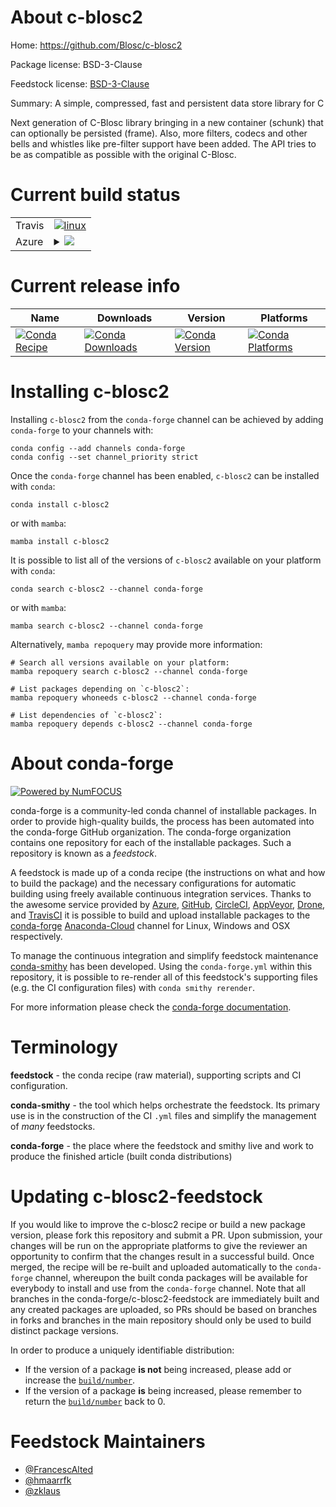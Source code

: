 About c-blosc2
==============

Home: https://github.com/Blosc/c-blosc2

Package license: BSD-3-Clause

Feedstock license: [BSD-3-Clause](https://github.com/conda-forge/c-blosc2-feedstock/blob/main/LICENSE.txt)

Summary: A simple, compressed, fast and persistent data store library for C

Next generation of C-Blosc library bringing in a new container (schunk) that can optionally be persisted (frame).  Also, more filters, codecs and other bells and whistles like pre-filter support have been added.  The API tries to be as compatible as possible with the original C-Blosc.


Current build status
====================


<table><tr>
    <td>Travis</td>
    <td>
      <a href="https://app.travis-ci.com/conda-forge/c-blosc2-feedstock">
        <img alt="linux" src="https://img.shields.io/travis/com/conda-forge/c-blosc2-feedstock/main.svg?label=Linux">
      </a>
    </td>
  </tr>
    
  <tr>
    <td>Azure</td>
    <td>
      <details>
        <summary>
          <a href="https://dev.azure.com/conda-forge/feedstock-builds/_build/latest?definitionId=9562&branchName=main">
            <img src="https://dev.azure.com/conda-forge/feedstock-builds/_apis/build/status/c-blosc2-feedstock?branchName=main">
          </a>
        </summary>
        <table>
          <thead><tr><th>Variant</th><th>Status</th></tr></thead>
          <tbody><tr>
              <td>linux_64</td>
              <td>
                <a href="https://dev.azure.com/conda-forge/feedstock-builds/_build/latest?definitionId=9562&branchName=main">
                  <img src="https://dev.azure.com/conda-forge/feedstock-builds/_apis/build/status/c-blosc2-feedstock?branchName=main&jobName=linux&configuration=linux%20linux_64_" alt="variant">
                </a>
              </td>
            </tr><tr>
              <td>linux_aarch64</td>
              <td>
                <a href="https://dev.azure.com/conda-forge/feedstock-builds/_build/latest?definitionId=9562&branchName=main">
                  <img src="https://dev.azure.com/conda-forge/feedstock-builds/_apis/build/status/c-blosc2-feedstock?branchName=main&jobName=linux&configuration=linux%20linux_aarch64_" alt="variant">
                </a>
              </td>
            </tr><tr>
              <td>linux_ppc64le</td>
              <td>
                <a href="https://dev.azure.com/conda-forge/feedstock-builds/_build/latest?definitionId=9562&branchName=main">
                  <img src="https://dev.azure.com/conda-forge/feedstock-builds/_apis/build/status/c-blosc2-feedstock?branchName=main&jobName=linux&configuration=linux%20linux_ppc64le_" alt="variant">
                </a>
              </td>
            </tr><tr>
              <td>osx_64</td>
              <td>
                <a href="https://dev.azure.com/conda-forge/feedstock-builds/_build/latest?definitionId=9562&branchName=main">
                  <img src="https://dev.azure.com/conda-forge/feedstock-builds/_apis/build/status/c-blosc2-feedstock?branchName=main&jobName=osx&configuration=osx%20osx_64_" alt="variant">
                </a>
              </td>
            </tr><tr>
              <td>osx_arm64</td>
              <td>
                <a href="https://dev.azure.com/conda-forge/feedstock-builds/_build/latest?definitionId=9562&branchName=main">
                  <img src="https://dev.azure.com/conda-forge/feedstock-builds/_apis/build/status/c-blosc2-feedstock?branchName=main&jobName=osx&configuration=osx%20osx_arm64_" alt="variant">
                </a>
              </td>
            </tr><tr>
              <td>win_64</td>
              <td>
                <a href="https://dev.azure.com/conda-forge/feedstock-builds/_build/latest?definitionId=9562&branchName=main">
                  <img src="https://dev.azure.com/conda-forge/feedstock-builds/_apis/build/status/c-blosc2-feedstock?branchName=main&jobName=win&configuration=win%20win_64_" alt="variant">
                </a>
              </td>
            </tr>
          </tbody>
        </table>
      </details>
    </td>
  </tr>
</table>

Current release info
====================

| Name | Downloads | Version | Platforms |
| --- | --- | --- | --- |
| [![Conda Recipe](https://img.shields.io/badge/recipe-c--blosc2-green.svg)](https://anaconda.org/conda-forge/c-blosc2) | [![Conda Downloads](https://img.shields.io/conda/dn/conda-forge/c-blosc2.svg)](https://anaconda.org/conda-forge/c-blosc2) | [![Conda Version](https://img.shields.io/conda/vn/conda-forge/c-blosc2.svg)](https://anaconda.org/conda-forge/c-blosc2) | [![Conda Platforms](https://img.shields.io/conda/pn/conda-forge/c-blosc2.svg)](https://anaconda.org/conda-forge/c-blosc2) |

Installing c-blosc2
===================

Installing `c-blosc2` from the `conda-forge` channel can be achieved by adding `conda-forge` to your channels with:

```
conda config --add channels conda-forge
conda config --set channel_priority strict
```

Once the `conda-forge` channel has been enabled, `c-blosc2` can be installed with `conda`:

```
conda install c-blosc2
```

or with `mamba`:

```
mamba install c-blosc2
```

It is possible to list all of the versions of `c-blosc2` available on your platform with `conda`:

```
conda search c-blosc2 --channel conda-forge
```

or with `mamba`:

```
mamba search c-blosc2 --channel conda-forge
```

Alternatively, `mamba repoquery` may provide more information:

```
# Search all versions available on your platform:
mamba repoquery search c-blosc2 --channel conda-forge

# List packages depending on `c-blosc2`:
mamba repoquery whoneeds c-blosc2 --channel conda-forge

# List dependencies of `c-blosc2`:
mamba repoquery depends c-blosc2 --channel conda-forge
```


About conda-forge
=================

[![Powered by
NumFOCUS](https://img.shields.io/badge/powered%20by-NumFOCUS-orange.svg?style=flat&colorA=E1523D&colorB=007D8A)](https://numfocus.org)

conda-forge is a community-led conda channel of installable packages.
In order to provide high-quality builds, the process has been automated into the
conda-forge GitHub organization. The conda-forge organization contains one repository
for each of the installable packages. Such a repository is known as a *feedstock*.

A feedstock is made up of a conda recipe (the instructions on what and how to build
the package) and the necessary configurations for automatic building using freely
available continuous integration services. Thanks to the awesome service provided by
[Azure](https://azure.microsoft.com/en-us/services/devops/), [GitHub](https://github.com/),
[CircleCI](https://circleci.com/), [AppVeyor](https://www.appveyor.com/),
[Drone](https://cloud.drone.io/welcome), and [TravisCI](https://travis-ci.com/)
it is possible to build and upload installable packages to the
[conda-forge](https://anaconda.org/conda-forge) [Anaconda-Cloud](https://anaconda.org/)
channel for Linux, Windows and OSX respectively.

To manage the continuous integration and simplify feedstock maintenance
[conda-smithy](https://github.com/conda-forge/conda-smithy) has been developed.
Using the ``conda-forge.yml`` within this repository, it is possible to re-render all of
this feedstock's supporting files (e.g. the CI configuration files) with ``conda smithy rerender``.

For more information please check the [conda-forge documentation](https://conda-forge.org/docs/).

Terminology
===========

**feedstock** - the conda recipe (raw material), supporting scripts and CI configuration.

**conda-smithy** - the tool which helps orchestrate the feedstock.
                   Its primary use is in the construction of the CI ``.yml`` files
                   and simplify the management of *many* feedstocks.

**conda-forge** - the place where the feedstock and smithy live and work to
                  produce the finished article (built conda distributions)


Updating c-blosc2-feedstock
===========================

If you would like to improve the c-blosc2 recipe or build a new
package version, please fork this repository and submit a PR. Upon submission,
your changes will be run on the appropriate platforms to give the reviewer an
opportunity to confirm that the changes result in a successful build. Once
merged, the recipe will be re-built and uploaded automatically to the
`conda-forge` channel, whereupon the built conda packages will be available for
everybody to install and use from the `conda-forge` channel.
Note that all branches in the conda-forge/c-blosc2-feedstock are
immediately built and any created packages are uploaded, so PRs should be based
on branches in forks and branches in the main repository should only be used to
build distinct package versions.

In order to produce a uniquely identifiable distribution:
 * If the version of a package **is not** being increased, please add or increase
   the [``build/number``](https://docs.conda.io/projects/conda-build/en/latest/resources/define-metadata.html#build-number-and-string).
 * If the version of a package **is** being increased, please remember to return
   the [``build/number``](https://docs.conda.io/projects/conda-build/en/latest/resources/define-metadata.html#build-number-and-string)
   back to 0.

Feedstock Maintainers
=====================

* [@FrancescAlted](https://github.com/FrancescAlted/)
* [@hmaarrfk](https://github.com/hmaarrfk/)
* [@zklaus](https://github.com/zklaus/)

